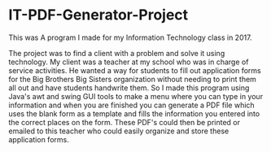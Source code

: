 # IT-PDF-Generator-Project
This was A program I made for my Information Technology class in 2017.

The project was to find a client with a problem and solve it using technology. My client was a teacher at my school who was in charge of service activities. He wanted a way for students to fill out application forms for the Big Brothers Big Sisters organization without needing to print them all out and have students handwrite them. So I made this program using Java's awt and swing GUI tools to make a menu where you can type in your information and when you are finished you can generate a PDF file which uses the blank form as a template and fills the information you entered into the correct places on the form. These PDF's could then be printed or emailed to this teacher who could easily organize and store these application forms.
